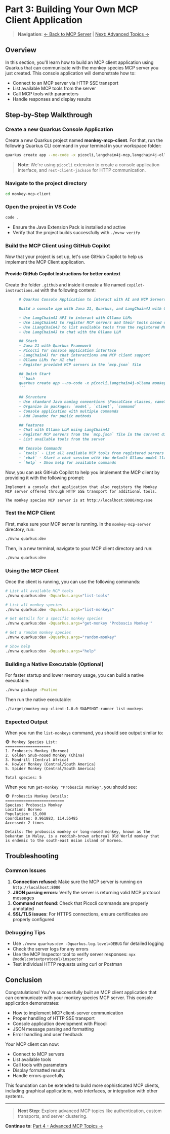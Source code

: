 # Part 3: Building Your Own MCP Client Application

> **Navigation**: [← Back to MCP Server](01_MCP_SERVER.md) | [Next: Advanced Topics →](03_ADVANCED_TOPICS.md)

## Overview

In this section, you'll learn how to build an MCP client application using Quarkus that can communicate with the monkey species MCP server you just created. This console application will demonstrate how to:

- Connect to an MCP server via HTTP SSE transport
- List available MCP tools from the server
- Call MCP tools with parameters
- Handle responses and display results

## Step-by-Step Walkthrough

### Create a new Quarkus Console Application

Create a new Quarkus project named **monkey-mcp-client**. 
For that, run the following Quarkus CLI command in your terminal in your workspace folder:

```bash
quarkus create app --no-code -x picocli,langchain4j-mcp,langchain4j-ollama monkey-mcp-client
```

> **Note**: We're using `picocli` extension to create a console application interface, and `rest-client-jackson` for HTTP communication.

### Navigate to the project directory

```bash
cd monkey-mcp-client
```

### Open the project in VS Code

```bash
code .
```

- Ensure the Java Extension Pack is installed and active
- Verify that the project builds successfully with `./mvnw verify`

### Build the MCP Client using GitHub Copilot

Now that your project is set up, let's use GitHub Copilot to help us implement the MCP Client application.

#### Provide GitHub Copilot Instructions for better context

Create the folder `.github` and inside it create a file named `copilot-instructions.md` with the following content:

```markdown
      # Quarkus Console Application to interact with AI and MCP Servers

      Build a console app with Java 21, Quarkus, and LangChain4J with Ollama for chat interactions that also registers MCP servers for additional tools.

      - Use LangChain4J API to interact with Ollama LLMs
      - Use LangChain4J to register MCP servers and their tools based on the `mcp.json` file in the current directory
      - Use LLangChain4J to list available tools from the registered MCP servers
      - Use LangChain4J to chat with the Ollama LLM 

      ## Stack
      - Java 21 with Quarkus Framework
      - Picocli for console application interface
      - LangChain4J for chat interactions and MCP client support
      - Ollama LLMs for AI chat
      - Register provided MCP servers in the `mcp.json` file

      ## Quick Start
      ```bash
      quarkus create app --no-code -x picocli,langchain4j-ollama monkey-mcp-client
      ```

      ## Structure
      - Use standard Java naming conventions (PascalCase classes, camelCase methods)
      - Organize in packages: `model`, `client`, `command`
      - Console application with multiple commands
      - Add Javadoc for public methods

      ## Features
      - Chat with Ollama LLM using LangChain4J
      - Register MCP servers from the `mcp.json` file in the current directory
      - List available tools from the server

      ## Console Commands
      - `tools` - List all available MCP tools from registered servers in `mcp.json`
      - `chat` - Start a chat session with the default Ollama model llama3.2
      - `help` - Show help for available commands
```

Now, you can ask GitHub Copilot to help you implement the MCP client by providing it with the following prompt:

```plaintext
Implement a console chat application that also registers the Monkey MCP server offered through HTTP SSE transport for additional tools.

The monkey species MCP server is at http://localhost:8080/mcp/sse
```

### Test the MCP Client

First, make sure your MCP server is running. In the `monkey-mcp-server` directory, run:

```bash
./mvnw quarkus:dev
```

Then, in a new terminal, navigate to your MCP client directory and run:

```bash
./mvnw quarkus:dev
```

### Using the MCP Client

Once the client is running, you can use the following commands:

```bash
# List all available MCP tools
./mvnw quarkus:dev -Dquarkus.args="list-tools"

# List all monkey species
./mvnw quarkus:dev -Dquarkus.args="list-monkeys"

# Get details for a specific monkey species
./mvnw quarkus:dev -Dquarkus.args="get-monkey 'Proboscis Monkey'"

# Get a random monkey species
./mvnw quarkus:dev -Dquarkus.args="random-monkey"

# Show help
./mvnw quarkus:dev -Dquarkus.args="help"
```

### Building a Native Executable (Optional)

For faster startup and lower memory usage, you can build a native executable:

```bash
./mvnw package -Pnative
```

Then run the native executable:

```bash
./target/monkey-mcp-client-1.0.0-SNAPSHOT-runner list-monkeys
```

### Expected Output

When you run the `list-monkeys` command, you should see output similar to:

```
🐵 Monkey Species List:
====================
1. Proboscis Monkey (Borneo)
2. Golden Snub-nosed Monkey (China)
3. Mandrill (Central Africa)
4. Howler Monkey (Central/South America)
5. Spider Monkey (Central/South America)

Total species: 5
```

When you run `get-monkey "Proboscis Monkey"`, you should see:

```
🐵 Proboscis Monkey Details:
==========================
Species: Proboscis Monkey
Location: Borneo
Population: 15,000
Coordinates: 0.961883, 114.55485
Accessed: 2 times

Details: The proboscis monkey or long-nosed monkey, known as the bekantan in Malay, is a reddish-brown arboreal Old World monkey that is endemic to the south-east Asian island of Borneo.
```

## Troubleshooting

### Common Issues

1. **Connection refused**: Make sure the MCP server is running on `http://localhost:8080`
2. **JSON parsing errors**: Verify the server is returning valid MCP protocol messages
3. **Command not found**: Check that Picocli commands are properly annotated
4. **SSL/TLS issues**: For HTTPS connections, ensure certificates are properly configured

### Debugging Tips

- Use `./mvnw quarkus:dev -Dquarkus.log.level=DEBUG` for detailed logging
- Check the server logs for any errors
- Use the MCP Inspector tool to verify server responses: `npx @modelcontextprotocol/inspector`
- Test individual HTTP requests using curl or Postman

## Conclusion

Congratulations! You've successfully built an MCP client application that can communicate with your monkey species MCP server. This console application demonstrates:

- How to implement MCP client-server communication
- Proper handling of HTTP SSE transport
- Console application development with Picocli
- JSON message parsing and formatting
- Error handling and user feedback

Your MCP client can now:
- Connect to MCP servers
- List available tools
- Call tools with parameters
- Display formatted results
- Handle errors gracefully

This foundation can be extended to build more sophisticated MCP clients, including graphical applications, web interfaces, or integration with other systems.

---

> **Next Step**: Explore advanced MCP topics like authentication, custom transports, and server clustering.

**Continue to**: [Part 4 - Advanced MCP Topics →](03_ADVANCED_TOPICS.md)